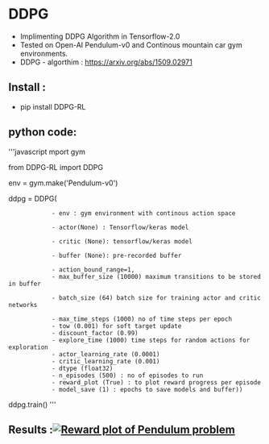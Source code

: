 DDPG
============

- Implimenting DDPG Algorithm in Tensorflow-2.0
- Tested on Open-AI Pendulum-v0 and Continous mountain car gym environments.
- DDPG - algorthim : https://arxiv.org/abs/1509.02971

Install :
------------------
- pip install DDPG-RL


python code:
------------------

'''javascript
mport gym

from DDPG-RL import DDPG

env = gym.make('Pendulum-v0')

ddpg = DDPG(

                - env : gym environment with continous action space
                
                - actor(None) : Tensorflow/keras model

                - critic (None): tensorflow/keras model

                - buffer (None): pre-recorded buffer

                - action_bound_range=1,
                - max_buffer_size (10000) maximum transitions to be stored in buffer

                - batch_size (64) batch size for training actor and critic networks

                - max_time_steps (1000) no of time steps per epoch
                - tow (0.001) for soft target update
                - discount_factor (0.99)
                - explore_time (1000) time steps for random actions for exploration
                - actor_learning_rate (0.0001)
                - critic_learning_rate (0.001)
                - dtype (float32)
                - n_episodes (500) : no of episodes to run
                - reward_plot (True) : to plot reward progress per episode
                - model_save (1) : epochs to save models and buffer))

ddpg.train() 
'''

## Results :[![Reward plot of Pendulum problem](https://github.com/Dekki-Aero/DDPG/blob/master/DDPG-Pendulum_Performance.png "Reward plot of Pendulum problem")](http://https://github.com/Dekki-Aero/DDPG/blob/master/DDPG-Pendulum_Performance.png "Reward plot of Pendulum problem")
